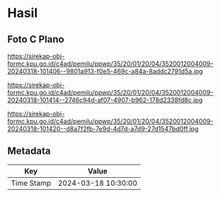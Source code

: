 # Hasil

## Foto C Plano

https://sirekap-obj-formc.kpu.go.id/c4ad/pemilu/ppwp/35/20/01/20/04/3520012004009-20240318-101406--9801a913-f0e5-469c-a84a-8addc2791d5a.jpg

https://sirekap-obj-formc.kpu.go.id/c4ad/pemilu/ppwp/35/20/01/20/04/3520012004009-20240318-101414--2746c94d-af07-4907-b962-178d2338fd8c.jpg

https://sirekap-obj-formc.kpu.go.id/c4ad/pemilu/ppwp/35/20/01/20/04/3520012004009-20240318-101420--d8a7f2fb-7e9d-4d7d-a7d9-27d1547bd0ff.jpg


## Metadata

| Key        | Value               |
| ---------- | ------------------- |
| Time Stamp | 2024-03-18 10:30:00 |



